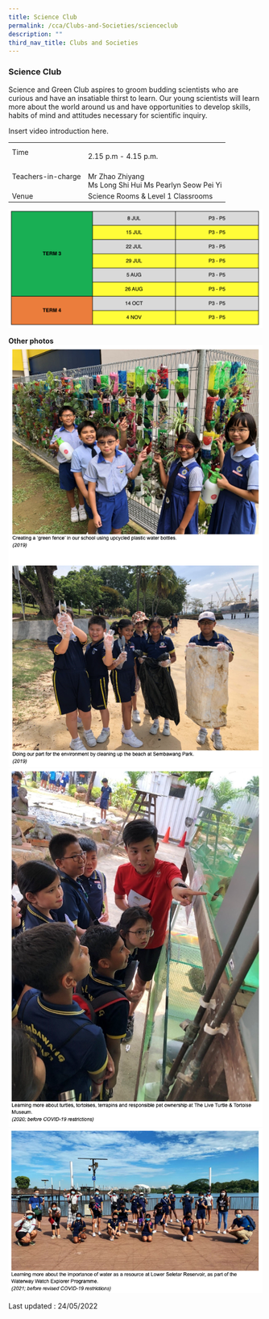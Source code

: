 ```yaml
---
title: Science Club
permalink: /cca/Clubs-and-Societies/scienceclub
description: ""
third_nav_title: Clubs and Societies
---
```

### Science Club

Science and Green Club aspires to groom budding scientists who are curious and have an insatiable thirst to learn. Our young scientists will learn more about the world around us and have opportunities to develop skills, habits of mind and attitudes necessary for scientific inquiry.

Insert video introduction here.

|  |  |
|---|---|
| Time | <br>2.15 p.m - 4.15 p.m. |
|  Teachers-in-charge | <br>Mr Zhao Zhiyang<br>Ms Long Shi Hui Ms Pearlyn Seow Pei Yi <br> |
| Venue <br> | Science Rooms & Level 1 Classrooms |

![](/images/cca25.png)

**Other photos**
![](/images/cca26.png)
![](/images/cca27.png)
![](/images/cca28.png)

Last updated : 24/05/2022